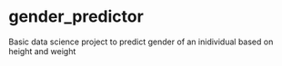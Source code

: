 # gender_predictor
Basic data science project to predict gender of an inidividual based on height and weight

